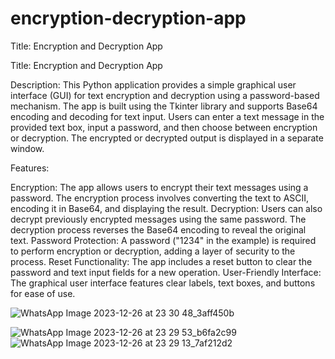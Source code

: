 # encryption-decryption-app

Title: Encryption and Decryption App


Title: Encryption and Decryption App

Description:
This Python application provides a simple graphical user interface (GUI) for text encryption and decryption using a password-based mechanism. The app is built using the Tkinter library and supports Base64 encoding and decoding for text input. Users can enter a text message in the provided text box, input a password, and then choose between encryption or decryption. The encrypted or decrypted output is displayed in a separate window.

Features:

Encryption: The app allows users to encrypt their text messages using a password. The encryption process involves converting the text to ASCII, encoding it in Base64, and displaying the result.
Decryption: Users can also decrypt previously encrypted messages using the same password. The decryption process reverses the Base64 encoding to reveal the original text.
Password Protection: A password ("1234" in the example) is required to perform encryption or decryption, adding a layer of security to the process.
Reset Functionality: The app includes a reset button to clear the password and text input fields for a new operation.
User-Friendly Interface: The graphical user interface features clear labels, text boxes, and buttons for ease of use.


![WhatsApp Image 2023-12-26 at 23 30 48_3aff450b](https://github.com/SAMARTH627/encryption-decryption-app/assets/111736287/d3e13b25-c86f-4a16-9f2f-64801742ebd6)

![WhatsApp Image 2023-12-26 at 23 29 53_b6fa2c99](https://github.com/SAMARTH627/encryption-decryption-app/assets/111736287/7c6472fa-0eab-4d8f-9a99-b8a50ccae0f3)
![WhatsApp Image 2023-12-26 at 23 29 13_7af212d2](https://github.com/SAMARTH627/encryption-decryption-app/assets/111736287/9139fb3f-a948-40b3-b741-723cd215b82e)
